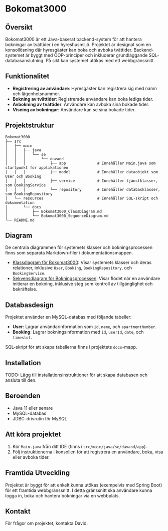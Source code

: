 # Bokomat3000

## Översikt
Bokomat3000 är ett Java-baserat backend-system för att hantera bokningar av tvättider i en hyreshusmiljö. Projektet är designat som en konsollösning där hyresgäster kan boka och avboka tvättider. Backend-systemet är byggt med OOP-principer och inkluderar grundläggande SQL-databasanslutning. På sikt kan systemet utökas med ett webbgränssnitt.

## Funktionalitet
- **Registrering av användare**: Hyresgäster kan registrera sig med namn och lägenhetsnummer.
- **Bokning av tvättider**: Registrerade användare kan boka lediga tider.
- **Avbokning av tvättider**: Användare kan avboka sina bokade tider.
- **Visning av bokningar**: Användare kan se sina bokade tider.

## Projektstruktur
```
Bokomat3000  
├── src  
│   ├── main  
│   │   ├── java  
│   │   │   └── se  
│   │   │       └── davand  
│   │   │           ├── app              # Innehåller Main.java som startpunkt för applikationen  
│   │   │           ├── model            # Innehåller dataobjekt som User och Booking  
│   │   │           ├── service          # Innehåller tjänstklasser, som BookingService  
│   │   │           └── repository       # Innehåller databasklasser, som BookingRepository  
│   └── resources                        # Innehåller SQL-skript och dokumentation  
│       └── docs  
│           ├── Bokomat3000_ClassDiagram.md  
│           └── Bokomat3000_SequenceDiagram.md  
└── README.md
```

## Diagram
De centrala diagrammen för systemets klasser och bokningsprocessen finns som separata Markdown-filer i dokumentationsmappen.

- [Klassdiagram för Bokomat3000](src/main/resources/docs/Bokomat3000_ClassDiagram.md): Visar systemets klasser och deras relationer, inklusive `User`, `Booking`, `BookingRepository`, och `BookingService`.
- [Sekvensdiagram för Bokningsprocessen](src/main/resources/docs/Bokomat3000_SequenceDiagram.md): Visar flödet när en användare initierar en bokning, inklusive steg som kontroll av tillgänglighet och bekräftelse.

## Databasdesign
Projektet använder en MySQL-databas med följande tabeller:

- **User**: Lagrar användarinformation som `id`, `name`, och `apartmentNumber`.
- **Booking**: Lagrar bokningsinformation med `id`, `userId`, `date`, och `timeslot`.

SQL-skript för att skapa tabellerna finns i projektets `docs`-mapp.

## Installation
TODO: Lägg till installationsinstruktioner för att skapa databasen och ansluta till den.

## Beroenden
- Java 11 eller senare
- MySQL-databas
- JDBC-drivrutin för MySQL

## Att köra projektet
1. Kör `Main.java` från ditt IDE (finns i `src/main/java/se/davand/app`).
2. Följ instruktionerna i konsollen för att registrera en användare, boka, visa eller avboka tider.

## Framtida Utveckling
Projektet är byggt för att enkelt kunna utökas (exempelvis med Spring Boot) för ett framtida webbgränssnitt. I detta gränssnitt ska användare kunna logga in, boka och hantera bokningar via en webbplats.

## Kontakt
För frågor om projektet, kontakta David.
